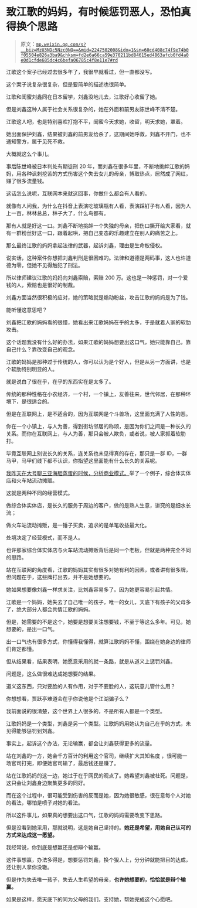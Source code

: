 # 致江歌的妈妈，有时候惩罚恶人，恐怕真得换个思路

> 原文：[`mp.weixin.qq.com/s?__biz=MzU3NDc5Nzc0NQ==&mid=2247502008&idx=1&sn=60cd408c74f9e74b0f05504e826a3ba9&chksm=fd2e6a66ca59e370211bd84615ed4863afcb0fd4a0e0d1cfde685dc4c6befa06785c4f8e11e7#rd`](http://mp.weixin.qq.com/s?__biz=MzU3NDc5Nzc0NQ==&mid=2247502008&idx=1&sn=60cd408c74f9e74b0f05504e826a3ba9&chksm=fd2e6a66ca59e370211bd84615ed4863afcb0fd4a0e0d1cfde685dc4c6befa06785c4f8e11e7#rd)

江歌这个案子已经过去很多年了，我很早就看过，但一直都没写。 

这个案子说复杂很复杂，但是要简单的描述也很简单。 

江歌和闺蜜刘鑫同在日本留学，刘鑫没地儿去，江歌好心收留了她。

但是刘鑫这种人属于社会关系很复杂的，她在外面和前男友陈世峰不清不楚。 

江歌这人吧，也是特别喜欢打抱不平，闺蜜今天求她，收留，明天求她，罩着。

她出面保护刘鑫，结果被刘鑫的前男友给杀了，这期间她呼救，刘鑫不开门，也不通知警方，属于见死不救。 

大概就这么个事儿。 

事后陈世峰被日本判处有期徒刑 20 年，而刘鑫在很多年里，不断地挑衅江歌的妈妈，用各种讽刺挖苦的方式伤害这个失去女儿的母亲，博取热点，居然成了网红，赚了很多流量钱。

这话怎么说呢，互联网本来就这回事，你做什么都会有人看的。 

就像有人问我，为什么在抖音上表演吃玻璃瓶有人看，表演踩钉子有人看，因为人上一百，林林总总，林子大了，什么鸟都有。 

那有人就是好这一口。刘鑫不断地挑衅一个失独的母亲，把伤口撕开给大家看，就有一群粉丝好这一口，跟着起哄，把自己变态的乐趣建立在别人的痛苦之上。 

那么最终江歌的妈妈拿起法律的武器，起诉刘鑫，理由是生命权侵权。

说实话，这种案件你想把刘鑫判刑是很困难的。法律和道德是两码事，这人也许道德为零，但她不见得触犯了刑法。

所以律师建议江歌的妈妈向刘鑫索赔，索赔 200 万。这也是一种惩罚，对一个爱钱的人，索赔也是很好的制裁。 

刘鑫方面当然很积极的应对，她的策略就是煽动粉丝，攻击江歌的妈妈是为了钱。

能听懂这意思吧？ 

刘鑫把江歌的妈妈看的很懂，她看出来江歌妈妈在乎的太多，于是就着人家的软肋攻击。 

这个话题我没有什么好的办法，如果江歌的妈妈想要出这口气，她只能靠自己，靠自己什么？靠改变自己的观念。 

江歌的妈妈是那种过于传统的人，你可以认为是个好人，但是从另一方面讲，也是个软肋特别明显的人。 

就是说白了很在乎，在乎的东西实在是太多了。 

传统的那种性格在小农经济，一个村，一个镇上，友善往来，世代邻居，在那种环境下，是很适合的。 

但是在互联网上，是不适合的，因为互联网是个斗兽场，这里面充满了人性的恶。

你在一个小镇上，与人为善，得到街坊邻居的称颂，是因为你们之间是一种长久的关系。而你在互联网上，与人为善，那只会被人欺负，或者说，被人家抓着软肋打。

毕竟互联网上别说长久的关系，连关系也未见得真的存在，那只是一群 ID，一群马甲，马甲们线下都不认识，你指望这里面能有什么长久的关系呢。

[我昨天在大号聊三亚海胆蒸蛋的时候，分析商业模式。](https://mp.weixin.qq.com/s?__biz=MzU0MjYwNDU2Mw==&mid=2247498193&idx=1&sn=91ecc0272ada81399cec9d6534342dff&chksm=fb1a95adcc6d1cbb9262590ab593fb097b815d41b7490cc668cdb70e841299ed1cc81c61019d&token=1825584265&lang=zh_CN&scene=21#wechat_redirect)举了一个例子，综合体实体店和火车站流动摊贩。

这就是两种不同的经营模式。

做综合体实体店，是长久的服务于周边的客户，做的是熟人生意，讲究的是细水长流；

做火车站流动摊贩，是一锤子买卖，追求的是单笔收益最大化。

处境决定了经营模式，而不是人。

也许那家综合体实体店与火车站流动摊贩背后是同一个老板，但就是两种完全不同的思路。

站在互联网的角度看，江歌的妈妈其实有很多对她有利的因素，或者讲有很多牌，但问题在于，这些牌打出去，并不是她想要的。 

她如果想要像刘鑫一样求关注，比刘鑫容易多了。因为她更容易引起共情。

江歌是一个妈妈，她失去了自己唯一的孩子，唯一的女儿，天底下有孩子的父母多了，绝大部分人都会共情江歌的妈妈。 

但是，她需要的不是这个，她要是想要关注想要钱，不至于等这么多年。可见，她想要的，是出一口气。

出一口气也有很多方式，你懂得我懂得，就算江歌妈妈不懂，围绕在她身边的律师们肯定都懂。 

但从结果看，结果表明，她愿意采用的就一条路，就是从道义上惩罚刘鑫。

问题是，这么做很难达成她想要的结果。 

道义这东西，只对要脸的人有作用，对于不要脸的人，这玩意儿管什么用？

你想想看，贾跃亭难道会在乎你说他是个江湖骗子么？ 

我前面说的很清楚，这个世界上人很多的，不是所有人都是一个类型。

江歌妈妈是一个类型，刘鑫是另一个类型。江歌妈妈用她认为自己在乎的方式，未见得能够惩罚到刘鑫。

事实上，起诉这个办法，无论输赢，都会让刘鑫获得更多的流量。

站在刘鑫的一方，她会千方百计的利用这个官司，继续扩大其知名度 ，很可能一场官司打完，即便她官司输了，最后钱还是赚了。

站在江歌妈妈的这一边，她过于在乎网民的观点了。她希望刘鑫被社死。问题是，这只会让刘鑫身边聚集更多的同好。

而在这个过程中，很可能受到伤害的反而是她，因为她很敏感，很在意每个人对她的看法，哪怕是喷子对她的看法。 

所以这件事儿，如果真的想要出这口气，江歌的妈妈需要改变下思路。 

但是没看到她采用，那就说明，这是她自己坚持的。**她还是希望，用她自己认可的方式来达成这一愿望。**

我经常说，你到底是想赢还是想辩个输赢。

这件事想赢，办法多得是，想要惩罚刘鑫，换个狠人上，分分钟就能把目的达成，还让别人拿你没辙。

但是作为失去唯一孩子，失去人生希望的母亲，**也许她想要的，恰恰就是辩个输赢。**

如果是这样，愿天底下的同为父母的我们，支持她，帮她完成这个心愿吧。